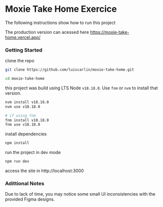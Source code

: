 # Moxie Take Home Exercice

The following instructions show how to run this project

The production version can acessed here https://moxie-take-home.vercel.app/

### Getting Started

clone the repo

```bash
git clone https://github.com/luiscarlin/moxie-take-home.git

cd moxie-take-home
```

this project was build using LTS Node `v18.18.0`. Use `fnm` or `nvm` to install that version.

```bash
nvm install v18.18.0
nvm use v18.18.0

# if using fnm
fnm install v18.18.0
fnm use v18.18.0
```

install dependencies

```bash
npm install
```

run the project in dev mode

```bash
npm run dev
```

access the site in http://localhost:3000

### Adittional Notes

Due to lack of time, you may notice some small UI inconsistencies with the provided Figma designs.
